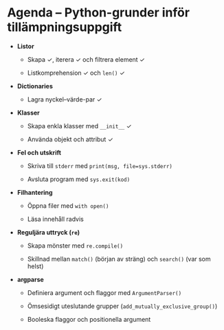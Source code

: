 # Agenda – Python-grunder inför tillämpningsuppgift

- **Listor**

    - Skapa ✓, iterera ✓ och filtrera element ✓

    - Listkomprehension ✓ och `len()` ✓

- **Dictionaries**

    - Lagra nyckel–värde-par ✓

- **Klasser**

    - Skapa enkla klasser med `__init__` ✓

    - Använda objekt och attribut ✓

- **Fel och utskrift**

    - Skriva till `stderr` med `print(msg, file=sys.stderr)`

    - Avsluta program med `sys.exit(kod)`

- **Filhantering**

    - Öppna filer med `with open()`

    - Läsa innehåll radvis

- **Reguljära uttryck (`re`)**

    - Skapa mönster med `re.compile()`

    - Skillnad mellan `match()` (början av sträng) och `search()` (var som helst)

- **argparse**

    - Definiera argument och flaggor med `ArgumentParser()`

    - Ömsesidigt uteslutande grupper (`add_mutually_exclusive_group()`)

    - Booleska flaggor och positionella argument
